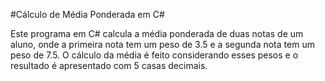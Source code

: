 #Cálculo de Média Ponderada em C#

Este programa em C# calcula a média ponderada de duas notas de um aluno, onde a primeira nota tem um peso de 3.5 e a segunda nota tem um peso de 7.5. O cálculo da média é feito considerando esses pesos e o resultado é apresentado com 5 casas decimais.
